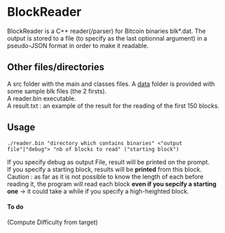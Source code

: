 # BlockReader
BlockReader is a C++ reader(/parser) for Bitcoin binaries blk*.dat. The output is stored to a file (to specify as the last optionnal argument) in a pseudo-JSON format in order to make it readable. 

## Other files/directories
A src folder with the main and classes files.
A [data](https://github.com/darosior/BlockReader/tree/master/data) folder is provided with some sample blk files (the 2 firsts).  
A reader.bin executable.  
A result.txt : an example of the result for the reading of the first 150 blocks.  

## Usage   
```shell
./reader.bin "directory which contains binaries" <"output file"|"debug"> "nb of blocks to read" ("starting block")
```
If you specify debug as output File, result will be printed on the prompt.  
If you specify a starting block, results will be __printed__ from this block. Caution : as far as it is not possible to know the length of each before reading it, the program will read each block __even if you sepcify a starting one__ -> it could take a while if you specify a high-heighted block.
  
  

#### To do
(Compute Difficulty from target)  
